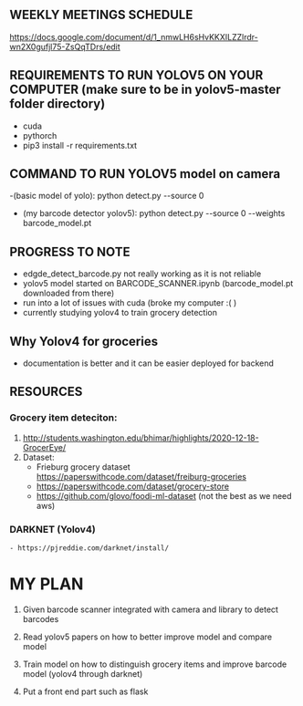 
## WEEKLY MEETINGS SCHEDULE
https://docs.google.com/document/d/1_nmwLH6sHvKKXILZZlrdr-wn2X0gufjl75-ZsQqTDrs/edit


## REQUIREMENTS TO RUN YOLOV5 ON YOUR COMPUTER (make sure to be in yolov5-master folder directory)

- cuda
- pythorch 
- pip3 install -r requirements.txt

## COMMAND TO RUN YOLOV5 model on camera
-(basic model of yolo): python detect.py --source 0

- (my barcode detector yolov5): python detect.py --source 0 --weights barcode_model.pt

## PROGRESS TO NOTE

- edgde_detect_barcode.py not really working as it is not reliable
- yolov5 model started on BARCODE_SCANNER.ipynb  (barcode_model.pt downloaded from there)
- run into a lot of issues with cuda (broke my computer :( )
- currently studying yolov4 to train grocery detection

## Why Yolov4 for groceries
- documentation is better and it can be easier deployed for backend 


## RESOURCES
### Grocery item deteciton: 
1. http://students.washington.edu/bhimar/highlights/2020-12-18-GrocerEye/
2. Dataset: 
    - Frieburg grocery dataset https://paperswithcode.com/dataset/freiburg-groceries
    - https://paperswithcode.com/dataset/grocery-store
    - https://github.com/glovo/foodi-ml-dataset  (not the best as we need aws)
### DARKNET (Yolov4)
    - https://pjreddie.com/darknet/install/


# MY PLAN
 1. Given barcode scanner integrated with camera and library to detect barcodes

 2. Read yolov5 papers on how to better improve model and compare model

 3. Train model on how to distinguish grocery items and improve barcode model (yolov4 through darknet)

 4. Put a front end part such as flask 